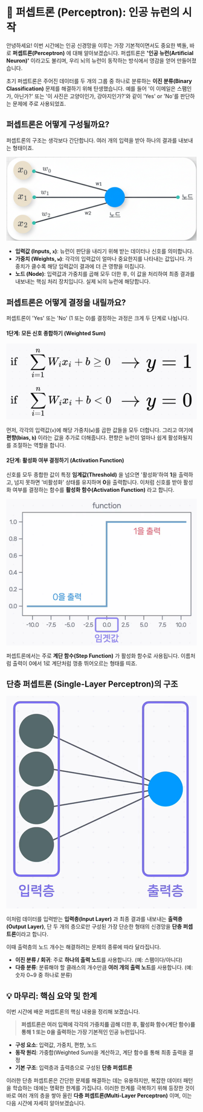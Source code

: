 # 🧠 퍼셉트론 (Perceptron): 인공 뉴런의 시작

안녕하세요! 이번 시간에는 인공 신경망을 이루는 가장 기본적이면서도 중요한 벽돌, 바로 **퍼셉트론(Perceptron)** 에 대해 알아보겠습니다. 퍼셉트론은 **'인공 뉴런(Artificial Neuron)'** 이라고도 불리며, 우리 뇌의 뉴런이 동작하는 방식에서 영감을 얻어 만들어졌습니다.

초기 퍼셉트론은 주어진 데이터를 두 개의 그룹 중 하나로 분류하는 **이진 분류(Binary Classification)** 문제를 해결하기 위해 탄생했습니다. 예를 들어 '이 이메일은 스팸인가, 아닌가?' 또는 '이 사진은 고양이인가, 강아지인가?'와 같이 'Yes' or 'No'를 판단하는 문제에 주로 사용되었죠.

## 퍼셉트론은 어떻게 구성될까요?

퍼셉트론의 구조는 생각보다 간단합니다. 여러 개의 입력을 받아 하나의 결과를 내보내는 형태이죠.

![perceptron](../images/perceptron.png)

- **입력값 (Inputs, `x`)**: 뉴런이 판단을 내리기 위해 받는 데이터나 신호를 의미합니다.
- **가중치 (Weights, `w`)**: 각각의 입력값이 얼마나 중요한지를 나타내는 값입니다. 가중치가 클수록 해당 입력값이 결과에 더 큰 영향을 미칩니다.
- **노드 (Node)**: 입력값과 가중치를 곱해 모두 더한 후, 이 값을 처리하여 최종 결과를 내보내는 핵심 처리 장치입니다. 실제 뇌의 뉴런에 해당합니다.

## 퍼셉트론은 어떻게 결정을 내릴까요?

퍼셉트론이 'Yes' 또는 'No' (1 또는 0)를 결정하는 과정은 크게 두 단계로 나뉩니다.

#### **1단계: 모든 신호 종합하기 (Weighted Sum)**

![step-function-formula](../images/step-function-formula.png)

먼저, 각각의 입력값(`x`)에 해당 가중치(`w`)를 곱한 값들을 모두 더합니다. 그리고 여기에 **편향(bias, `b`)** 이라는 값을 추가로 더해줍니다. 편향은 뉴런이 얼마나 쉽게 활성화될지를 조절하는 역할을 합니다.

#### **2단계: 활성화 여부 결정하기 (Activation Function)**

신호를 모두 종합한 값이 특정 **임계값(Threshold)** 을 넘으면 '활성화'하여 **1**을 출력하고, 넘지 못하면 '비활성화' 상태를 유지하며 **0**을 출력합니다. 이처럼 신호를 받아 활성화 여부를 결정하는 함수를 **활성화 함수(Activation Function)** 라고 합니다.

![step-function](../images/step-function.png)

퍼셉트론에서는 주로 **계단 함수(Step Function)** 가 활성화 함수로 사용됩니다. 이름처럼 출력이 0에서 1로 계단처럼 껑충 뛰어오르는 형태를 띠죠.

## 단층 퍼셉트론 (Single-Layer Perceptron)의 구조

![single-layer-perceptron](../images/single-layer-perceptron.png)

이처럼 데이터를 입력받는 **입력층(Input Layer)** 과 최종 결과를 내보내는 **출력층(Output Layer)**, 단 두 개의 층으로만 구성된 가장 단순한 형태의 신경망을 **단층 퍼셉트론**이라고 합니다.

이때 출력층의 노드 개수는 해결하려는 문제의 종류에 따라 달라집니다.

- **이진 분류 / 회귀**: 주로 **하나의 출력 노드**를 사용합니다. (예: 스팸이다/아니다)
- **다중 분류**: 분류해야 할 클래스의 개수만큼 **여러 개의 출력 노드**를 사용합니다. (예: 숫자 0~9 중 하나로 분류)

## 💡 마무리: 핵심 요약 및 한계

이번 시간에 배운 퍼셉트론의 핵심 내용을 정리해 보겠습니다.

> **퍼셉트론은 여러 입력에 각각의 가중치를 곱해 더한 후, 활성화 함수(계단 함수)를 통해 1 또는 0을 출력하는 가장 기본적인 인공 뉴런입니다.**

- **구성 요소**: 입력값, 가중치, 편향, 노드
- **동작 원리**: 가중합(Weighted Sum)을 계산하고, 계단 함수를 통해 최종 출력을 결정
- **기본 구조**: 입력층과 출력층으로 구성된 **단층 퍼셉트론**

이러한 단층 퍼셉트론은 간단한 문제를 해결하는 데는 유용하지만, 복잡한 데이터 패턴을 학습하는 데에는 명확한 한계를 가집니다. 이러한 한계를 극복하기 위해 등장한 것이 바로 여러 개의 층을 쌓아 올린 **다층 퍼셉트론(Multi-Layer Perceptron)** 이며, 이는 다음 시간에 자세히 알아보겠습니다.
